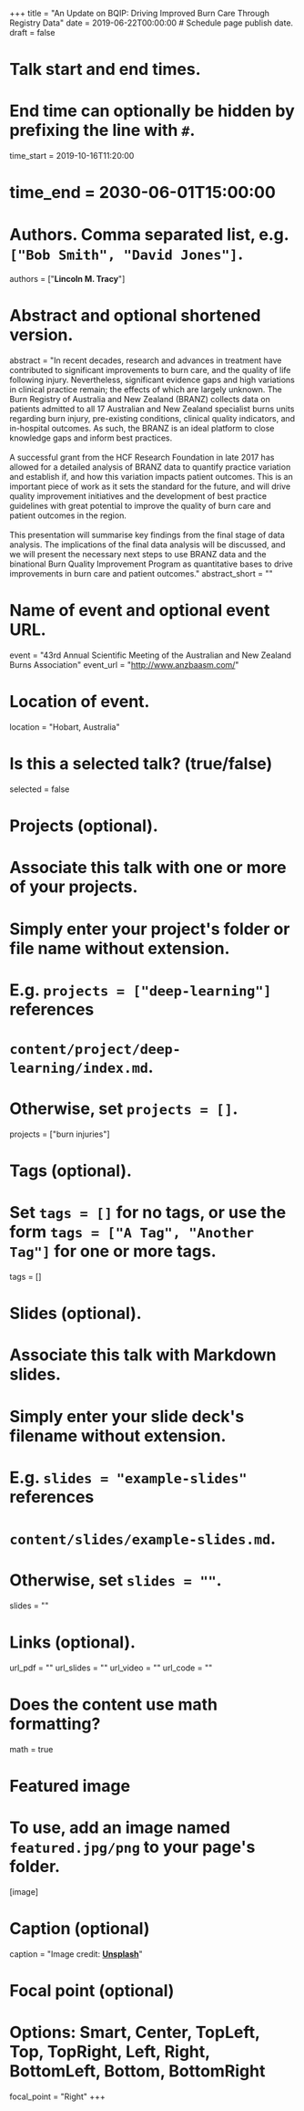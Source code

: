 +++
title = "An Update on BQIP: Driving Improved Burn Care Through Registry Data"
date = 2019-06-22T00:00:00  # Schedule page publish date.
draft = false

# Talk start and end times.
#   End time can optionally be hidden by prefixing the line with `#`.
time_start = 2019-10-16T11:20:00
# time_end = 2030-06-01T15:00:00

# Authors. Comma separated list, e.g. `["Bob Smith", "David Jones"]`.
authors = ["**Lincoln M. Tracy**"]

# Abstract and optional shortened version.
abstract = "In recent decades, research and advances in treatment have contributed to significant improvements to burn care, and the quality of life following injury. Nevertheless, significant evidence gaps and high variations in clinical practice remain; the effects of which are largely unknown. The Burn Registry of Australia and New Zealand (BRANZ) collects data on patients admitted to all 17 Australian and New Zealand specialist burns units regarding burn injury, pre-existing conditions, clinical quality indicators, and in-hospital outcomes. As such, the BRANZ is an ideal platform to close knowledge gaps and inform best practices. <br/> <br/> A successful grant from the HCF Research Foundation in late 2017 has allowed for a detailed analysis of BRANZ data to quantify practice variation and establish if, and how this variation impacts patient outcomes. This is an important piece of work as it sets the standard for the future, and will drive quality improvement initiatives and the development of best practice guidelines with great potential to improve the quality of burn care and patient outcomes in the region. <br/> <br/> This presentation will summarise key findings from the final stage of data analysis. The implications of the final data analysis will be discussed, and we will present the necessary next steps to use BRANZ data and the binational Burn Quality Improvement Program as quantitative bases to drive improvements in burn care and patient outcomes."
abstract_short = ""

# Name of event and optional event URL.
event = "43rd Annual Scientific Meeting of the Australian and New Zealand Burns Association"
event_url = "http://www.anzbaasm.com/"

# Location of event.
location = "Hobart, Australia"

# Is this a selected talk? (true/false)
selected = false

# Projects (optional).
#   Associate this talk with one or more of your projects.
#   Simply enter your project's folder or file name without extension.
#   E.g. `projects = ["deep-learning"]` references 
#   `content/project/deep-learning/index.md`.
#   Otherwise, set `projects = []`.
projects = ["burn injuries"]

# Tags (optional).
#   Set `tags = []` for no tags, or use the form `tags = ["A Tag", "Another Tag"]` for one or more tags.
tags = []

# Slides (optional).
#   Associate this talk with Markdown slides.
#   Simply enter your slide deck's filename without extension.
#   E.g. `slides = "example-slides"` references 
#   `content/slides/example-slides.md`.
#   Otherwise, set `slides = ""`.
slides = ""

# Links (optional).
url_pdf = ""
url_slides = ""
url_video = ""
url_code = ""

# Does the content use math formatting?
math = true

# Featured image
# To use, add an image named `featured.jpg/png` to your page's folder. 
[image]
  # Caption (optional)
  caption = "Image credit: [**Unsplash**](https://unsplash.com/photos/bzdhc5b3Bxs)"

  # Focal point (optional)
  # Options: Smart, Center, TopLeft, Top, TopRight, Left, Right, BottomLeft, Bottom, BottomRight
  focal_point = "Right"
+++


